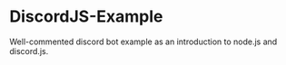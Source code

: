 # DiscordJS-Example
Well-commented discord bot example as an introduction to node.js and discord.js.
